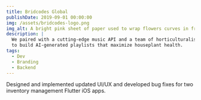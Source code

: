 ```yaml
---
title: Bridcodes Global
publishDate: 2019-09-01 00:00:00
img: /assets/bridcodes-logo.png
img_alt: A bright pink sheet of paper used to wrap flowers curves in front of rich blue background
description: |
  We paired with a cutting-edge music API and a team of horticulturalists
  to build AI-generated playlists that maximize houseplant health.
tags:
  - Dev
  - Branding
  - Backend
---
```


Designed and implemented updated UI/UX and developed bug fixes for two
inventory management Flutter iOS apps.
